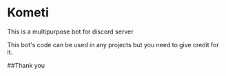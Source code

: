 # Kometi
This is a multipurpose bot for discord server
 
 This bot's code can be used in any projects but you need to give credit for it. 
 
##Thank you
